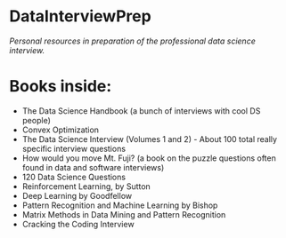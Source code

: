 # DataInterviewPrep
*Personal resources in preparation of the professional data science interview.*

# Books inside:
- The Data Science Handbook (a bunch of interviews with cool DS people)
- Convex Optimization
- The Data Science Interview (Volumes 1 and 2) - About 100 total really specific interview questions
- How would you move Mt. Fuji? (a book on the puzzle questions often found in data and software interviews)
- 120 Data Science Questions
- Reinforcement Learning, by Sutton
- Deep Learning by Goodfellow 
- Pattern Recognition and Machine Learning by Bishop
- Matrix Methods in Data Mining and Pattern Recognition
- Cracking the Coding Interview
